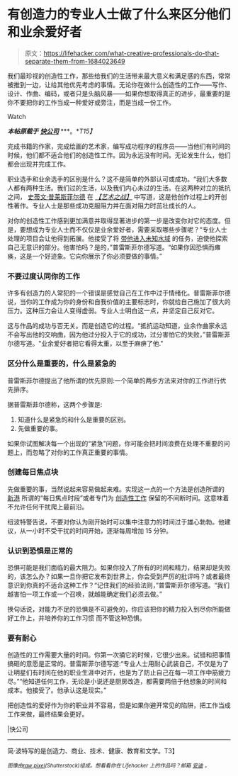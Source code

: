 # 有创造力的专业人士做了什么来区分他们和业余爱好者

> 原文：<https://lifehacker.com/what-creative-professionals-do-that-separate-them-from-1684023649>

我们最珍视的创造性工作，那些给我们的生活带来最大意义和满足感的东西，常常被推到一边，让给其他优先考虑的事情。无论你在做什么创造性的工作——写作、设计、作曲、编码，或者只是头脑风暴——如果你想取得真正的进步，最重要的是你不要把你的工作当成一种爱好或旁注，而是当成一份工作。

Watch

***本帖原载于*** [***快公司***](http://www.fastcompany.com/3040930/whats-really-standing-between-a-creative-hobby-and-a-creative-career) ***。**T15】*

完成书籍的作家，完成绘画的艺术家，编写成功程序的程序员——当他们有时间的时候，他们都不适合他们的创造性工作。因为永远没有时间。无论发生什么，他们都会出现并完成工作。

职业选手和业余选手的区别是什么？这不是简单的外部认可或成功。“我们大多数人都有两种生活。我们过的生活，以及我们内心未过的生活。在这两种对立的抵抗之间， [史蒂文·普莱斯菲尔德](http://www.fastcompany.com/person/steven-pressfield) 在 [*【艺术之战】*](http://www.amazon.com/The-War-Art-Through-Creative/dp/1936891026?asc_campaign=InlineText&asc_refurl=https://lifehacker.com/what-creative-professionals-do-that-separate-them-from-1684023649&asc_source=&tag=kinjalifehackerlink-20) 中写道，这是他创作过程上的开创性著作。专业人士是那些成功克服阻力并在面对阻力时茁壮成长的人。

对你的创造性工作感到更加满意并取得显著进步的第一步是改变你对它的态度。但是，要想成为专业人士而不仅仅是业余爱好者，需要采取哪些步骤呢？“专业人士处理的项目会让他得到拓展。他接受了将 [带他进入未知水域](https://lifehacker.com/how-to-take-a-pay-cut-for-a-job-you-actually-love-and-1542091937) 的任务，迫使他探索自己无意识的部分。他害怕吗？是的，”普雷斯菲尔德写道。“如果你因恐惧而瘫痪，这是一个好迹象。它向你展示了你必须要做的事情。”

### 不要过度认同你的工作

许多有创造力的人常犯的一个错误是感觉自己在工作中过于情绪化。普雷斯菲尔德说，当你的工作成为你的身份和自我价值的主要标志时，你就给自己施加了很大的压力。这种压力会让人变得虚弱。专业人士明白这一点，并坚定自己反对它。

这与作品的成功与否无关。而是创造它的过程。“抵抗运动知道，业余作曲家永远不会写出他的交响曲，因为他过分投入于它的成功，过分害怕它的失败，”普雷斯菲尔德写道。"业余爱好者把它看得太重，以至于麻痹了他."

### 区分什么是重要的，什么是紧急的

普雷斯菲尔德提出了他所谓的优先原则:一个简单的两步方法来对你的工作进行优先排序。

据普雷斯菲尔德称，这两个步骤是:

1.  知道什么是紧急的和什么是重要的区别。
2.  先做重要的事。

如果你试图解决每一个出现的“紧急”问题，你可能会把时间浪费在处理不重要的问题上，而忽略了对你的工作真正重要的事情。

### 创建每日焦点块

先做重要的事，当然说起来容易做起来难。实现这一点的一个方法是创造所谓的 [新港](http://calnewport.com/about/) 所谓的“每日焦点时段”或者专门为 [创造性工作](https://lifehacker.com/nine-of-the-best-ways-to-boost-creative-thinking-5990617) 保留的不间断时间。这意味着不允许任何干扰爬上最前沿。

纽波特警告说，不要对你认为刚开始时可以集中注意力的时间过于雄心勃勃。他建议，从一小时不受干扰的时间开始，逐渐每周增加 15 分钟。

### 认识到恐惧是正常的

恐惧可能是我们面临的最大阻力。如果你投入了所有的时间和精力，结果却是失败的，该怎么办？如果一旦你把它发布到世界上，你会受到严厉的批评吗？或者最终意识到你真的不适合这种工作？“记住我们的经验法则，”普雷斯菲尔德写道。“我们越害怕一项工作或一个召唤，就越能确定我们必须去做。”

换句话说，对能力不足的恐惧是不可避免的，你应该把你的精力投入到尽你所能做好工作上，并培养你的工作习惯 而不管这种恐惧。

### 要有耐心

创造性的工作需要大量的时间。你第一次捅它的时候，它很少出来。试错和把事情搞砸的意愿是正常的。普雷斯菲尔德写道:“专业人士用耐心武装自己，不仅是为了让明星们有时间在他的职业生涯中对齐，也是为了防止自己在每一项工作中筋疲力尽。”“他知道任何工作，无论是小说还是厨房改造，都需要两倍于他想象的时间和成本。他接受了。他承认这是现实。”

把创造性的爱好作为你的职业并不容易，但是如果你避开常见的陷阱，把工作当成工作来做，最终结果会更好。

|快公司

* * *

简·波特写的是创造力、商业、技术、健康、教育和文学。T3】

<small>*图像由*</small>[<small>*raw pixel*</small>](http://www.shutterstock.com/pic-212764069/stock-photo-busy-multiethnic-group-of-people-working-in-illustration.html)<small>*(Shutterstock)组成。想看看你在 Lifehacker 上的作品吗？邮箱*</small> [<small>*安迪*</small>](mailto:andy@lifehacker.com) <small>*。*</small>